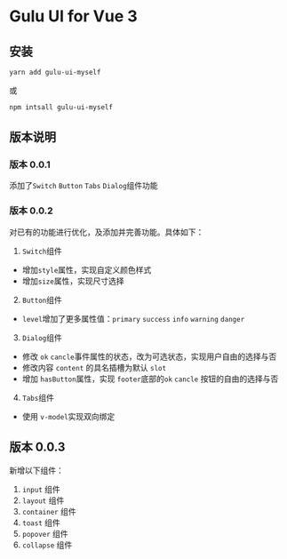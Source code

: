 # Gulu UI for Vue 3

## 安装

```bash
yarn add gulu-ui-myself
```

或

```bash
npm intsall gulu-ui-myself
```

## 版本说明

### 版本 0.0.1

添加了`Switch` `Button` `Tabs` `Dialog`组件功能

### 版本 0.0.2

对已有的功能进行优化，及添加并完善功能。具体如下：

1. `Switch`组件

- 增加`style`属性，实现自定义颜色样式
- 增加`size`属性，实现尺寸选择

2. `Button`组件

- `level`增加了更多属性值：`primary` `success` `info` `warning` `danger`

3. `Dialog`组件

- 修改 `ok` `cancle`事件属性的状态，改为可选状态，实现用户自由的选择与否
- 修改内容 `content` 的具名插槽为默认 `slot`
- 增加 `hasButton`属性，实现 `footer`底部的`ok` `cancle` 按钮的自由的选择与否

4. `Tabs`组件

- 使用 `v-model`实现双向绑定

## 版本 0.0.3

新增以下组件：

1. `input` 组件
2. `layout` 组件
3. `container` 组件
4. `toast` 组件
5. `popover` 组件
6. `collapse` 组件
